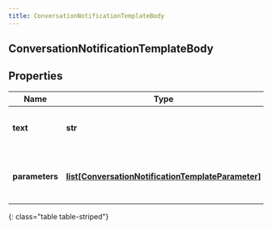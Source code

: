```yaml
---
title: ConversationNotificationTemplateBody
---
```

## ConversationNotificationTemplateBody

## Properties

|Name | Type | Description | Notes|
|------------ | ------------- | ------------- | -------------|
| **text** | **str** | Body text. For WhatsApp, ignored. | [optional] |
| **parameters** | [**list[ConversationNotificationTemplateParameter]**](ConversationNotificationTemplateParameter.html) | Template parameters for placeholders in template. | |
{: class="table table-striped"}


